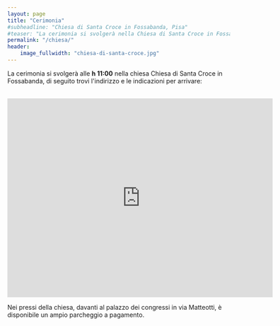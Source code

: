 ```yaml
---
layout: page
title: "Cerimonia"
#subheadline: "Chiesa di Santa Croce in Fossabanda, Pisa"
#teaser: "La cerimonia si svolgerà nella Chiesa di Santa Croce in Fossabanda, che si trova in Piazza Santa Croce in Fossabanda, 12, 56124 Pisa PI"
permalink: "/chiesa/"
header:
    image_fullwidth: "chiesa-di-santa-croce.jpg"
---
```




La cerimonia si svolgerà alle **h 11:00** nella chiesa Chiesa di Santa Croce in Fossabanda, di seguito trovi l'indirizzo e le indicazioni per arrivare: 

<br>

<iframe src="https://www.google.com/maps/embed?pb=!1m18!1m12!1m3!1d2883.9521257002266!2d10.412324375966314!3d43.711543971099424!2m3!1f0!2f0!3f0!3m2!1i1024!2i768!4f13.1!3m3!1m2!1s0x12d5916c89b942b9%3A0x143cac5357ce1948!2sChiesa%20Santa%20Croce%20in%20Fossabanda!5e0!3m2!1sit!2sit!4v1684097468119!5m2!1sit!2sit" width="600" height="450" style="border:0;" allowfullscreen="" loading="lazy" referrerpolicy="no-referrer-when-downgrade"></iframe>

<br>

Nei pressi della chiesa, davanti al palazzo dei congressi in via Matteotti, è disponibile un ampio parcheggio a pagamento.